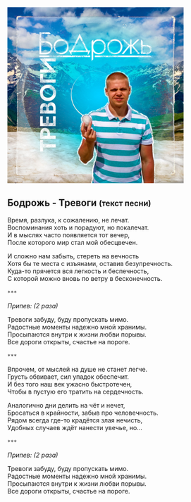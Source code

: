 <img src="trevogi.jpg" alt="Cover" style="max-width: 400px;">

## Бодрожь - Тревоги <small>(текст песни)</small>

Время, разлука, к сожалению, не лечат.  
Воспоминания хоть и порадуют, но покалечат.  
И в мыслях часто появляется тот вечер,  
После которого мир стал мой обесцвечен.  


И сложно нам забыть, стереть на вечность  
Хотя бы те места с изъянами, оставив безупречность.  
Куда-то прячется вся легкость и беспечность,  
С которой можно вновь по ветру в бесконечность.

`***`

*Припев: (2 раза)*

Тревоги забуду, буду пропускать мимо.  
Радостные моменты надежно мной хранимы.  
Просыпаются внутри к жизни любви порывы.  
Все дороги открыты, счастье на пороге.

`***`

Впрочем, от мыслей на душе не станет легче.  
Грусть обвивает, сил упадок обеспечит.  
И без того наш век ужасно быстротечен,  
Чтобы в пустую его тратить на сердечность.

Аналогично дни делить на чёт и нечет,  
Бросаться в крайности, забыв про человечность.  
Рядом всегда где-то крадётся злая нечисть,  
Удобных случаев ждёт нанести увечье, но...

`***`

*Припев: (2 раза)*

Тревоги забуду, буду пропускать мимо.  
Радостные моменты надежно мной хранимы.  
Просыпаются внутри к жизни любви порывы.  
Все дороги открыты, счастье на пороге.